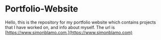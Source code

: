 # Portfolio-Website
Hello, this is the repository for my portfolio website which contains projects that I have worked on, and info about myself. The url is [https://www.simonblamo.com.](https://www.simonblamo.com)
